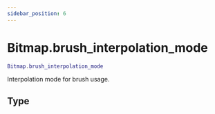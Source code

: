 ```yaml
---
sidebar_position: 6
---
```


# Bitmap.brush_interpolation_mode
```lua
Bitmap.brush_interpolation_mode
```
Interpolation mode for brush usage.


## Type
